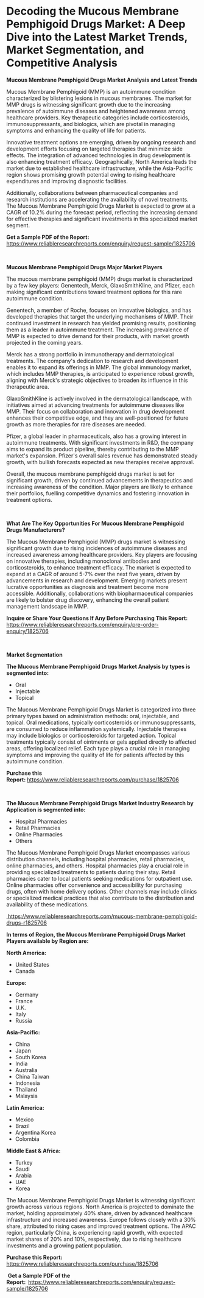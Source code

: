 <p><h1>Decoding the Mucous Membrane Pemphigoid Drugs Market: A Deep Dive into the Latest Market Trends, Market Segmentation, and Competitive Analysis</h1></p><p><strong>Mucous Membrane Pemphigoid Drugs Market Analysis and Latest Trends</strong></p>
<p><p>Mucous Membrane Pemphigoid (MMP) is an autoimmune condition characterized by blistering lesions in mucous membranes. The market for MMP drugs is witnessing significant growth due to the increasing prevalence of autoimmune diseases and heightened awareness among healthcare providers. Key therapeutic categories include corticosteroids, immunosuppressants, and biologics, which are pivotal in managing symptoms and enhancing the quality of life for patients.</p><p>Innovative treatment options are emerging, driven by ongoing research and development efforts focusing on targeted therapies that minimize side effects. The integration of advanced technologies in drug development is also enhancing treatment efficacy. Geographically, North America leads the market due to established healthcare infrastructure, while the Asia-Pacific region shows promising growth potential owing to rising healthcare expenditures and improving diagnostic facilities.</p><p>Additionally, collaborations between pharmaceutical companies and research institutions are accelerating the availability of novel treatments. The Mucous Membrane Pemphigoid Drugs Market is expected to grow at a CAGR of 10.2% during the forecast period, reflecting the increasing demand for effective therapies and significant investments in this specialized market segment.</p></p>
<p><strong>Get a Sample PDF of the Report:&nbsp;</strong> <a href="https://www.reliableresearchreports.com/enquiry/request-sample/1825706?utm_campaign=3169&utm_medium=2&utm_source=Github&utm_content=ia&utm_term=19042025&utm_id=mucous-membrane-pemphigoid-drugs">https://www.reliableresearchreports.com/enquiry/request-sample/1825706</a></p>
<p>&nbsp;</p>
<p><strong>Mucous Membrane Pemphigoid Drugs Major Market Players</strong></p>
<p><p>The mucous membrane pemphigoid (MMP) drugs market is characterized by a few key players: Genentech, Merck, GlaxoSmithKline, and Pfizer, each making significant contributions toward treatment options for this rare autoimmune condition.</p><p>Genentech, a member of Roche, focuses on innovative biologics, and has developed therapies that target the underlying mechanisms of MMP. Their continued investment in research has yielded promising results, positioning them as a leader in autoimmune treatment. The increasing prevalence of MMP is expected to drive demand for their products, with market growth projected in the coming years.</p><p>Merck has a strong portfolio in immunotherapy and dermatological treatments. The company's dedication to research and development enables it to expand its offerings in MMP. The global immunology market, which includes MMP therapies, is anticipated to experience robust growth, aligning with Merck's strategic objectives to broaden its influence in this therapeutic area.</p><p>GlaxoSmithKline is actively involved in the dermatological landscape, with initiatives aimed at advancing treatments for autoimmune diseases like MMP. Their focus on collaboration and innovation in drug development enhances their competitive edge, and they are well-positioned for future growth as more therapies for rare diseases are needed.</p><p>Pfizer, a global leader in pharmaceuticals, also has a growing interest in autoimmune treatments. With significant investments in R&D, the company aims to expand its product pipeline, thereby contributing to the MMP market's expansion. Pfizer's overall sales revenue has demonstrated steady growth, with bullish forecasts expected as new therapies receive approval.</p><p>Overall, the mucous membrane pemphigoid drugs market is set for significant growth, driven by continued advancements in therapeutics and increasing awareness of the condition. Major players are likely to enhance their portfolios, fuelling competitive dynamics and fostering innovation in treatment options.</p></p>
<p>&nbsp;</p>
<p><strong>What Are The Key Opportunities For Mucous Membrane Pemphigoid Drugs Manufacturers?</strong></p>
<p><p>The Mucous Membrane Pemphigoid (MMP) drugs market is witnessing significant growth due to rising incidences of autoimmune diseases and increased awareness among healthcare providers. Key players are focusing on innovative therapies, including monoclonal antibodies and corticosteroids, to enhance treatment efficacy. The market is expected to expand at a CAGR of around 5-7% over the next five years, driven by advancements in research and development. Emerging markets present lucrative opportunities as diagnosis and treatment become more accessible. Additionally, collaborations with biopharmaceutical companies are likely to bolster drug discovery, enhancing the overall patient management landscape in MMP.</p></p>
<p><strong>Inquire or Share Your Questions If Any Before Purchasing This Report:</strong> <a href="https://www.reliableresearchreports.com/enquiry/pre-order-enquiry/1825706?utm_campaign=3169&utm_medium=2&utm_source=Github&utm_content=ia&utm_term=19042025&utm_id=mucous-membrane-pemphigoid-drugs">https://www.reliableresearchreports.com/enquiry/pre-order-enquiry/1825706</a></p>
<p>&nbsp;</p>
<p><strong>Market Segmentation</strong></p>
<p><strong>The Mucous Membrane Pemphigoid Drugs Market Analysis by types is segmented into:</strong></p>
<p><ul><li>Oral</li><li>Injectable</li><li>Topical</li></ul></p>
<p><p>The Mucous Membrane Pemphigoid Drugs Market is categorized into three primary types based on administration methods: oral, injectable, and topical. Oral medications, typically corticosteroids or immunosuppressants, are consumed to reduce inflammation systemically. Injectable therapies may include biologics or corticosteroids for targeted action. Topical treatments typically consist of ointments or gels applied directly to affected areas, offering localized relief. Each type plays a crucial role in managing symptoms and improving the quality of life for patients affected by this autoimmune condition.</p></p>
<p><strong>Purchase this Report:&nbsp;</strong><a href="https://www.reliableresearchreports.com/purchase/1825706?utm_campaign=3169&utm_medium=2&utm_source=Github&utm_content=ia&utm_term=19042025&utm_id=mucous-membrane-pemphigoid-drugs">https://www.reliableresearchreports.com/purchase/1825706</a></p>
<p>&nbsp;</p>
<p><strong>The Mucous Membrane Pemphigoid Drugs Market Industry Research by Application is segmented into:</strong></p>
<p><ul><li>Hospital Pharmacies</li><li>Retail Pharmacies</li><li>Online Pharmacies</li><li>Others</li></ul></p>
<p><p>The Mucous Membrane Pemphigoid Drugs Market encompasses various distribution channels, including hospital pharmacies, retail pharmacies, online pharmacies, and others. Hospital pharmacies play a crucial role in providing specialized treatments to patients during their stay. Retail pharmacies cater to local patients seeking medications for outpatient use. Online pharmacies offer convenience and accessibility for purchasing drugs, often with home delivery options. Other channels may include clinics or specialized medical practices that also contribute to the distribution and availability of these medications.</p></p>
<p><a href="https://www.reliableresearchreports.com/mucous-membrane-pemphigoid-drugs-r1825706?utm_campaign=3169&utm_medium=2&utm_source=Github&utm_content=ia&utm_term=19042025&utm_id=mucous-membrane-pemphigoid-drugs">&nbsp;https://www.reliableresearchreports.com/mucous-membrane-pemphigoid-drugs-r1825706</a></p>
<p><strong>In terms of Region, the Mucous Membrane Pemphigoid Drugs Market Players available by Region are:</strong></p>
<p>
    <p> <strong> North America: </strong>
        <ul>
            <li>United States</li>
            <li>Canada</li>
        </ul>
        </p> 
    <p> <strong> Europe: </strong>
        <ul>
            <li>Germany</li>
            <li>France</li>
            <li>U.K.</li>
            <li>Italy</li>
            <li>Russia</li>
        </ul>
        </p> 
    <p> <strong> Asia-Pacific: </strong>
        <ul>
            <li>China</li>
            <li>Japan</li>
            <li>South Korea</li>
            <li>India</li>
            <li>Australia</li>
            <li>China Taiwan</li>
            <li>Indonesia</li>
            <li>Thailand</li>
            <li>Malaysia</li>
        </ul>
        </p> 
    <p> <strong> Latin America: </strong>
        <ul>
            <li>Mexico</li>
            <li>Brazil</li>
            <li>Argentina Korea</li>
            <li>Colombia</li>
        </ul>
        </p> 
    <p> <strong> Middle East & Africa: </strong>
        <ul>
            <li>Turkey</li>
            <li>Saudi</li>
            <li>Arabia</li>
            <li>UAE</li>
            <li>Korea</li>
        </ul>
    </p>
    </p>
<p><p>The Mucous Membrane Pemphigoid Drugs Market is witnessing significant growth across various regions. North America is projected to dominate the market, holding approximately 40% share, driven by advanced healthcare infrastructure and increased awareness. Europe follows closely with a 30% share, attributed to rising cases and improved treatment options. The APAC region, particularly China, is experiencing rapid growth, with expected market shares of 20% and 10%, respectively, due to rising healthcare investments and a growing patient population.</p></p>
<p><strong>Purchase this Report: </strong><a href="https://www.reliableresearchreports.com/purchase/1825706?utm_campaign=3169&utm_medium=2&utm_source=Github&utm_content=ia&utm_term=19042025&utm_id=mucous-membrane-pemphigoid-drugs">https://www.reliableresearchreports.com/purchase/1825706</a></p>
<p>&nbsp;<strong>Get a Sample PDF of the Report:&nbsp;&nbsp;</strong><a href="https://www.reliableresearchreports.com/enquiry/request-sample/1825706?utm_campaign=3169&utm_medium=2&utm_source=Github&utm_content=ia&utm_term=19042025&utm_id=mucous-membrane-pemphigoid-drugs">https://www.reliableresearchreports.com/enquiry/request-sample/1825706</a></p>
<p><strong></strong></p>
<p><p></p><p></p><p></p></p>